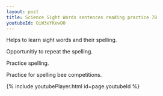 ```yaml
---
layout: post
title: Science Sight Words sentences reading practice 78
youtubeId: OiW3eYKewO0
---
```

 
 
Helps to learn sight words and their spelling.

Opportunitiy to repeat the spelling. 

Practice spelling. 
 
Practice for spelling bee competitions. 
 
{% include youtubePlayer.html id=page.youtubeId %}
 
 
